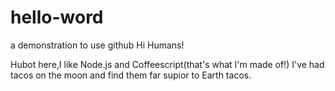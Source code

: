# hello-word
a demonstration to use github
Hi Humans!

Hubot here,I like Node.js and Coffeescript(that's what I'm made of!)
I've had tacos on the moon and find them far supior to Earth tacos.
